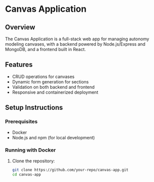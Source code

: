 # Canvas Application

## Overview
The Canvas Application is a full-stack web app for managing autonomy modeling canvases, with a backend powered by Node.js/Express and MongoDB, and a frontend built in React.

## Features
- CRUD operations for canvases
- Dynamic form generation for sections
- Validation on both backend and frontend
- Responsive and containerized deployment

## Setup Instructions

### Prerequisites
- Docker
- Node.js and npm (for local development)

### Running with Docker
1. Clone the repository:
   ```bash
   git clone https://github.com/your-repo/canvas-app.git
   cd canvas-app
